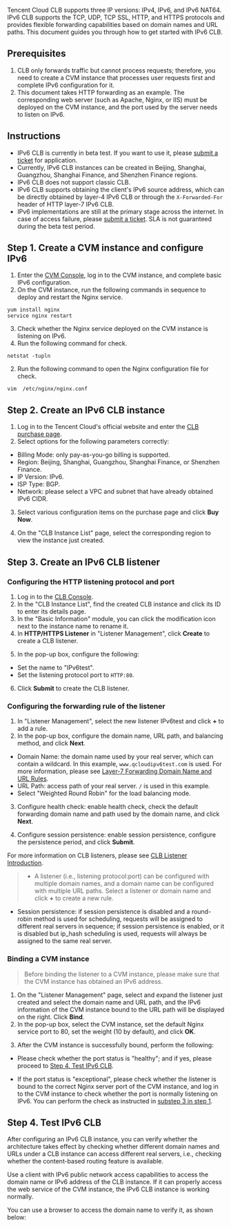 Tencent Cloud CLB supports three IP versions: IPv4, IPv6, and IPv6 NAT64. IPv6 CLB supports the TCP, UDP, TCP SSL, HTTP, and HTTPS protocols and provides flexible forwarding capabilities based on domain names and URL paths. This document guides you through how to get started with IPv6 CLB.

## Prerequisites
1. CLB only forwards traffic but cannot process requests; therefore, you need to create a CVM instance that processes user requests first and complete IPv6 configuration for it. 
2. This document takes HTTP forwarding as an example. The corresponding web server (such as Apache, Nginx, or IIS) must be deployed on the CVM instance, and the port used by the server needs to listen on IPv6.

## Instructions
- IPv6 CLB is currently in beta test. If you want to use it, please [submit a ticket](https://console.cloud.tencent.com/workorder/category?level1_id=6&level2_id=163&source=0&data_title=%E8%B4%9F%E8%BD%BD%E5%9D%87%E8%A1%A1%20LB&step=1) for application.
- Currently, IPv6 CLB instances can be created in Beijing, Shanghai, Guangzhou, Shanghai Finance, and Shenzhen Finance regions.
- IPv6 CLB does not support classic CLB.
- IPv6 CLB supports obtaining the client's IPv6 source address, which can be directly obtained by layer-4 IPv6 CLB or through the `X-Forwarded-For` header of HTTP layer-7 IPv6 CLB.
- IPv6 implementations are still at the primary stage across the internet. In case of access failure, please [submit a ticket](https://console.cloud.tencent.com/workorder/category). SLA is not guaranteed during the beta test period.

## Step 1. Create a CVM instance and configure IPv6
1. Enter the [CVM Console](https://console.cloud.tencent.com/cvm/instance/index?rid=1), log in to the CVM instance, and complete basic IPv6 configuration. 
2. On the CVM instance, run the following commands in sequence to deploy and restart the Nginx service.
```
yum install nginx
service nginx restart
```
3. <span id="check" />Check whether the Nginx service deployed on the CVM instance is listening on IPv6.
 1. Run the following command for check.
```
netstat -tupln
```
<!--![](https://main.qcloudimg.com/raw/5bbe14c9e654b5a451828fa1e4157ac8.png)-->
 2. Run the following command to open the Nginx configuration file for check.
```
vim  /etc/nginx/nginx.conf
```
<!--![](https://main.qcloudimg.com/raw/ff7718571c02a45f02646ab330c21ee2.png)
-->
## Step 2. Create an IPv6 CLB instance
1. Log in to the Tencent Cloud's official website and enter the [CLB purchase page](https://buy.cloud.tencent.com/lb).
2. Select options for the following parameters correctly:
 - Billing Mode: only pay-as-you-go billing is supported.
 - Region: Beijing, Shanghai, Guangzhou, Shanghai Finance, or Shenzhen Finance.
 - IP Version: IPv6.
 - ISP Type: BGP.
 - Network: please select a VPC and subnet that have already obtained IPv6 CIDR.
3. Select various configuration items on the purchase page and click **Buy Now**.
<!--![](https://main.qcloudimg.com/raw/b25a3156db7a73ffa1a3b835be0069e8.png)-->
4. On the "CLB Instance List" page, select the corresponding region to view the instance just created.
<!--![](https://main.qcloudimg.com/raw/c3c1422a41460f7a0badb6eef9e751f2.png)-->

## Step 3. Create an IPv6 CLB listener
### Configuring the HTTP listening protocol and port
1. Log in to the [CLB Console](https://console.cloud.tencent.com/clb/index?rid=1&type=2%2C3).
2. In the "CLB Instance List", find the created CLB instance and click its ID to enter its details page.
3. In the "Basic Information" module, you can click the modification icon next to the instance name to rename it.
4. In **HTTP/HTTPS Listener** in "Listener Management", click **Create** to create a CLB listener.
<!--![](https://main.qcloudimg.com/raw/aa359844bac2ad9b75c99b38e796dc39.png)-->
5. In the pop-up box, configure the following:
 - Set the name to "IPv6test".
 - Set the listening protocol port to `HTTP:80`.
6. Click **Submit** to create the CLB listener.

### Configuring the forwarding rule of the listener
1. In "Listener Management", select the new listener IPv6test and click **+** to add a rule.
2. In the pop-up box, configure the domain name, URL path, and balancing method, and click **Next**.
  - Domain Name: the domain name used by your real server, which can contain a wildcard. In this example, `www.qcloudipv6test.com` is used. For more information, please see [Layer-7 Forwarding Domain Name and URL Rules](https://intl.cloud.tencent.com/document/product/214/9032).
  - URL Path: access path of your real server. `/` is used in this example.
  - Select "Weighted Round Robin" for the load balancing mode.
<!--![](https://main.qcloudimg.com/raw/b3bfa52c7fbc8a7222c372329c004132.png)-->
3. Configure health check: enable health check, check the default forwarding domain name and path used by the domain name, and click **Next**.
<!--![](https://main.qcloudimg.com/raw/37665ef7950ceacf4f2bd0efd91d38d4.png)-->
4. Configure session persistence: enable session persistence, configure the persistence period, and click **Submit**.
<!--![](https://main.qcloudimg.com/raw/9be4156f8d3d7cda26c95f7c97a42191.png)
-->
For more information on CLB listeners, please see [CLB Listener Introduction](https://intl.cloud.tencent.com/document/product/214/6151).
>
>- A listener (i.e., listening protocol:port) can be configured with multiple domain names, and a domain name can be configured with multiple URL paths. Select a listener or domain name and click **+** to create a new rule.
- Session persistence: if session persistence is disabled and a round-robin method is used for scheduling, requests will be assigned to different real servers in sequence; if session persistence is enabled, or it is disabled but ip_hash scheduling is used, requests will always be assigned to the same real server.

### Binding a CVM instance
>Before binding the listener to a CVM instance, please make sure that the CVM instance has obtained an IPv6 address.

1. On the "Listener Management" page, select and expand the listener just created and select the domain name and URL path, and the IPv6 information of the CVM instance bound to the URL path will be displayed on the right. Click **Bind**.
2. In the pop-up box, select the CVM instance, set the default Nginx service port to 80, set the weight (10 by default), and click **OK**.
<!--![](https://main.qcloudimg.com/raw/475b9360540372bda5ad1987bf7aa6f5.png)-->
3. After the CVM instance is successfully bound, perform the following:
 - Please check whether the port status is "healthy"; and if yes, please proceed to [Step 4. Test IPv6 CLB](#.E6.AD.A5.E9.AA.A44.EF.BC.9A.E6.B5.8B.E8.AF.95-ipv6-.E8.B4.9F.E8.BD.BD.E5.9D.87.E8.A1.A1).
 <!--![](https://main.qcloudimg.com/raw/3903080da94505b1f2cff562d0ccc503.png)-->
 - If the port status is "exceptional", please check whether the listener is bound to the correct Nginx server port of the CVM instance, and log in to the CVM instance to check whether the port is normally listening on IPv6. You can perform the check as instructed in [substep 3 in step 1](#check). 
<!--![](https://main.qcloudimg.com/raw/df6d8776624118f278db0b1b05eb6022.png)-->

## Step 4. Test IPv6 CLB
After configuring an IPv6 CLB instance, you can verify whether the architecture takes effect by checking whether different domain names and URLs under a CLB instance can access different real servers, i.e., checking whether the content-based routing feature is available.

Use a client with IPv6 public network access capabilities to access the domain name or IPv6 address of the CLB instance. If it can properly access the web service of the CVM instance, the IPv6 CLB instance is working normally.



   

   



You can use a browser to access the domain name to verify it, as shown below:
<!--![](https://main.qcloudimg.com/raw/77a28d46b830e44db2856b029f5f8697.png)-->
